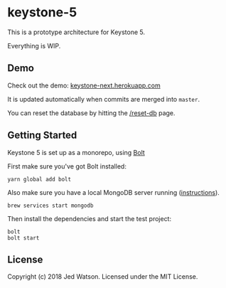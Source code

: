 # keystone-5

This is a prototype architecture for Keystone 5.

Everything is WIP.

## Demo

Check out the demo: [keystone-next.herokuapp.com](http://keystone-next.herokuapp.com)

It is updated automatically when commits are merged into `master`.

You can reset the database by hitting the [/reset-db](http://keystone-next.herokuapp.com/reset-db)
page.

## Getting Started

Keystone 5 is set up as a monorepo, using [Bolt](http://boltpkg.com/)

First make sure you've got Bolt installed:

```
yarn global add bolt
```

Also make sure you have a local MongoDB server running ([instructions](https://docs.mongodb.com/getting-started/shell/installation/)).

```
brew services start mongodb
```

Then install the dependencies and start the test project:

```
bolt
bolt start
```

## License

Copyright (c) 2018 Jed Watson. Licensed under the MIT License.
